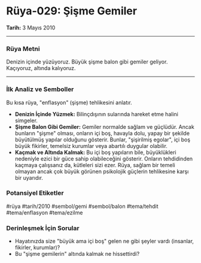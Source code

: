 # Rüya-029: Şişme Gemiler
**Tarih:** 3 Mayıs 2010

---
### Rüya Metni

Denizin içinde yüzüyoruz. Büyük şişme balon gibi gemiler geliyor. Kaçıyoruz, altında kalıyoruz.

---
### İlk Analiz ve Semboller

Bu kısa rüya, "enflasyon" (şişme) tehlikesini anlatır.

* **Denizin İçinde Yüzmek:** Bilinçdışının sularında hareket etme halini simgeler.
* **Şişme Balon Gibi Gemiler:** Gemiler normalde sağlam ve güçlüdür. Ancak bunların "şişme" olması, onların içi boş, havayla dolu, yapay bir şekilde büyütülmüş yapılar olduğunu gösterir. Bunlar, "şişirilmiş egolar", içi boş büyük fikirler, temelsiz kurumlar veya abartılı duygular olabilir.
* **Kaçmak ve Altında Kalmak:** Bu içi boş yapıların bile, büyüklükleri nedeniyle ezici bir güce sahip olabileceğini gösterir. Onların tehdidinden kaçmaya çalışsanız da, kütleleri sizi ezer. Rüya, sağlam bir temeli olmayan ancak çok büyük görünen psikolojik güçlerin tehlikesine karşı bir uyarıdır.

### Potansiyel Etiketler
#rüya #tarih/2010 #sembol/gemi #sembol/balon #tema/tehdit #tema/enflasyon #tema/ezilme

### Derinleşmek İçin Sorular
* Hayatınızda size "büyük ama içi boş" gelen ne gibi şeyler vardı (insanlar, fikirler, kurumlar)?
* Bu "şişme gemilerin" altında kalmak ne hissettirdi?